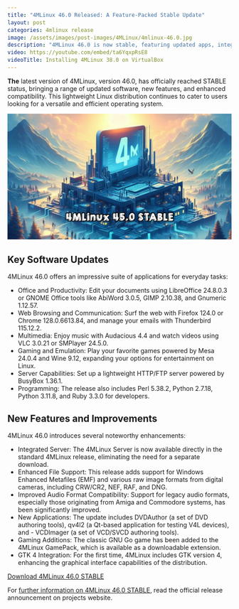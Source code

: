 ```yaml
---
title: "4MLinux 46.0 Released: A Feature-Packed Stable Update"
layout: post
categories: 4mlinux release
image: /assets/images/post-images/4MLinux/4mlinux-46.0.jpg
description: "4MLinux 46.0 is now stable, featuring updated apps, integrated server, enhanced file support, new tools, and the debut of GTK 4. Explore more!"
video: https://youtube.com/embed/ta6YqxpRsE8
videoTitle: Installing 4MLinux 38.0 on VirtualBox
---
```


**The** latest version of 4MLinux, version 46.0, has officially reached STABLE status, bringing a range of updated software, new features, and enhanced compatibility. This lightweight Linux distribution continues to cater to users looking for a versatile and efficient operating system.

![4MLinux 46.0 STABLE featured image](/assets/images/post-images/4MLinux/4mlinux-46.0.jpg)

## Key Software Updates

4MLinux 46.0 offers an impressive suite of applications for everyday tasks:

- Office and Productivity: Edit your documents using LibreOffice 24.8.0.3 or GNOME Office tools like AbiWord 3.0.5, GIMP 2.10.38, and Gnumeric 1.12.57.
- Web Browsing and Communication: Surf the web with Firefox 124.0 or Chrome 128.0.6613.84, and manage your emails with Thunderbird 115.12.2.
- Multimedia: Enjoy music with Audacious 4.4 and watch videos using VLC 3.0.21 or SMPlayer 24.5.0.
- Gaming and Emulation: Play your favorite games powered by Mesa 24.0.4 and Wine 9.12, expanding your options for entertainment on Linux.
- Server Capabilities: Set up a lightweight HTTP/FTP server powered by BusyBox 1.36.1.
- Programming: The release also includes Perl 5.38.2, Python 2.7.18, Python 3.11.8, and Ruby 3.3.0 for developers.

## New Features and Improvements

4MLinux 46.0 introduces several noteworthy enhancements:

- Integrated Server: The 4MLinux Server is now available directly in the standard 4MLinux release, eliminating the need for a separate download.
- Enhanced File Support: This release adds support for Windows Enhanced Metafiles (EMF) and various raw image formats from digital cameras, including CRW/CR2, NEF, RAF, and DNG.
- Improved Audio Format Compatibility: Support for legacy audio formats, especially those originating from Amiga and Commodore systems, has been significantly improved.
- New Applications: The update includes DVDAuthor (a set of DVD authoring tools), qv4l2 (a Qt-based application for testing V4L devices), and - VCDImager (a set of VCD/SVCD authoring tools).
- Gaming Additions: The classic GNU Go game has been added to the 4MLinux GamePack, which is available as a downloadable extension.
- GTK 4 Integration: For the first time, 4MLinux includes GTK version 4, enhancing the graphical interface capabilities of the distribution.

<a href="http://4mlinux.com/index.php?page=download" class="download">Download 4MLinux 46.0 STABLE</a>

For [further information on 4MLinux 46.0 STABLE](https://4mlinux-releases.blogspot.com/2024/08/4mlinux-460-stable-released.html), read the official release announcement on projects website.